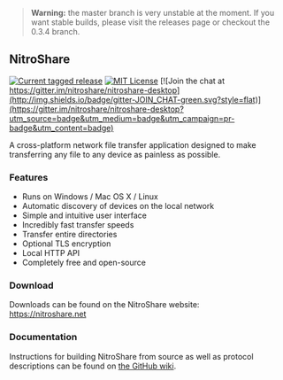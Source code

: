 > **Warning:** the master branch is very unstable at the moment. If you want stable builds, please visit the releases page or checkout the 0.3.4 branch.

## NitroShare

[![Current tagged release](https://img.shields.io/github/tag/nitroshare/nitroshare.svg)](https://github.com/nitroshare/nitroshare-desktop/releases/latest)
[![MIT License](http://img.shields.io/badge/license-MIT-blue.svg?style=flat)](http://opensource.org/licenses/MIT)
[![Join the chat at https://gitter.im/nitroshare/nitroshare-desktop](http://img.shields.io/badge/gitter-JOIN_CHAT-green.svg?style=flat)](https://gitter.im/nitroshare/nitroshare-desktop?utm_source=badge&utm_medium=badge&utm_campaign=pr-badge&utm_content=badge)

A cross-platform network file transfer application designed to make transferring any file to any device as painless as possible.

### Features

* Runs on Windows / Mac OS X / Linux
* Automatic discovery of devices on the local network
* Simple and intuitive user interface
* Incredibly fast transfer speeds
* Transfer entire directories
* Optional TLS encryption
* Local HTTP API
* Completely free and open-source

### Download

Downloads can be found on the NitroShare website:  
https://nitroshare.net

### Documentation

Instructions for building NitroShare from source as well as protocol descriptions can be found on [the GitHub wiki](https://github.com/nitroshare/nitroshare-desktop/wiki).
